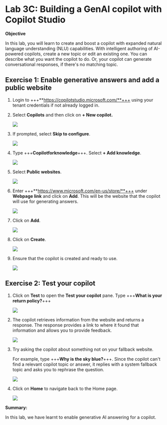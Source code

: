 # **Lab 3C: Building a GenAI copilot with Copilot Studio**

**Objective**

In this lab, you will learn to create and boost a copilot with expanded
natural language understanding (NLU) capabilities. With intelligent
authoring of AI-powered copilots, create a new topic or edit an existing
one. You can describe what you want the copilot to do. Or, your copilot
can generate conversational responses, if there's no matching topic.

## **Exercise 1: Enable generative answers and add a public website**

1.  Login to
    +++**https://copilotstudio.microsoft.com/**+++
    using your tenant credentials if not already logged in.

2.  Select **Copilots** and then click on **+ New copilot.**

    ![](./media/image1.png)

3.  If prompted, select **Skip to configure**.

    ![](./media/image2.png)

4.  Type +++**Copilotforknowledge**+++. Select **+ Add knowledge**.

    ![](./media/image3.png)

5.  Select **Public websites**.

    ![](./media/image4.png)

6.  Enter +++**https://www.microsoft.com/en-us/store/**+++ under
    **Webpage link** and click on **Add**. This will be the website that
    the copilot will use for generating answers.

    ![](./media/image5.png)

7.  Click on **Add**.

    ![](./media/image6.png)

8.  Click on **Create**.

    ![](./media/image7.png)

9.  Ensure that the copilot is created and ready to use.

    ![](./media/image8.png)

## **Exercise 2: Test your copilot**

1.  Click on **Test** to open the **Test your copilot** pane. Type
    +++**What is your return policy?**+++

    ![](./media/image9.png)

2.  The copilot retrieves information from the website and returns a
    response. The response provides a link to where it found that
    information and allows you to provide feedback.

    ![](./media/image10.png)

3.  Try asking the copilot about something not on your fallback website.

    For example, type +++**Why is the sky blue?**+++. Since the copilot
can't find a relevant copilot topic or answer, it replies with a system
fallback topic and asks you to rephrase the question.

    ![](./media/image11.png)

4.  Click on **Home** to navigate back to the Home page.

    ![](./media/image12.png)

**Summary:**

In this lab, we have learnt to enable generative AI answering for a
copilot.
